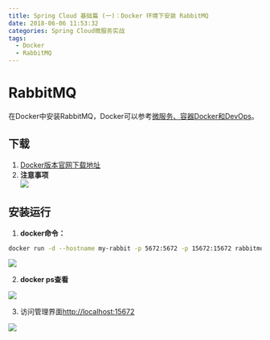 ```yaml
---
title: Spring Cloud 基础篇 (一)：Docker 环境下安装 RabbitMQ
date: 2018-06-06 11:53:32
categories: Spring Cloud微服务实战
tags:
  - Docker
  - RabbitMQ
---
```

# RabbitMQ   

在Docker中安装RabbitMQ，Docker可以参考[微服务、容器Docker和DevOps](https://www.ddebug.cn/springcloud-docker-devops.html#more)。  

## 下载  

1. [Docker版本官网下载地址](https://hub.docker.com/_/rabbitmq/)  
2. **注意事项**    
![](http://p8hqd7oln.bkt.clouddn.com/18-5-31/84358853.jpg)

## 安装运行    

1. **docker命令：** 
```bash
docker run -d --hostname my-rabbit -p 5672:5672 -p 15672:15672 rabbitmq:3.7.5-management
```
![](http://p8hqd7oln.bkt.clouddn.com/18-5-31/38308950.jpg)

2. **docker ps查看**  

![](http://p8hqd7oln.bkt.clouddn.com/18-6-6/95321892.jpg)

3. 访问管理界面<http://localhost:15672>  

![](http://p8hqd7oln.bkt.clouddn.com/18-5-31/13026009.jpg)

